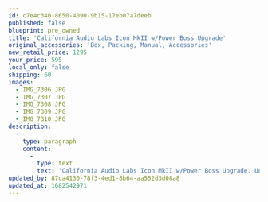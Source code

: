 ```yaml
---
id: c7e4c340-8650-4090-9b15-17eb07a7deeb
published: false
blueprint: pre_owned
title: 'California Audio Labs Icon MkII w/Power Boss Upgrade'
original_accessories: 'Box, Packing, Manual, Accessories'
new_retail_price: 1295
your_price: 595
local_only: false
shipping: 60
images:
  - IMG_7306.JPG
  - IMG_7307.JPG
  - IMG_7308.JPG
  - IMG_7309.JPG
  - IMG_7310.JPG
description:
  -
    type: paragraph
    content:
      -
        type: text
        text: 'California Audio Labs Icon MkII w/Power Boss Upgrade. Unit is in very good physical and functional condition with original box, packing manual and remote. A classic player that still hold up performance-wise to modern offerings. '
updated_by: 87ca4130-78f3-4ed1-8b64-aa552d3d08a8
updated_at: 1682542971
---
```

